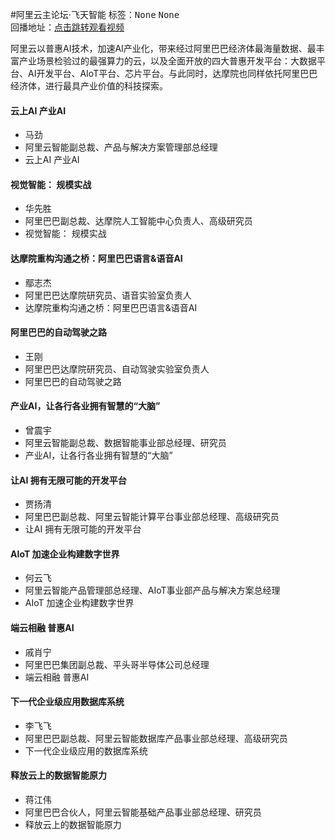 #阿里云主论坛·飞天智能标签：<kbd>None</kbd> <kbd>None</kbd><br>回播地址：[点击跳转观看视频]()阿里云以普惠AI技术，加速AI产业化，带来经过阿里巴巴经济体最海量数据、最丰富产业场景检验过的最强算力的云，以及全面开放的四大普惠开发平台：大数据平台、AI开发平台、AIoT平台、芯片平台。与此同时，达摩院也同样依托阿里巴巴经济体，进行最具产业价值的科技探索。#### 云上AI  产业AI* 马劲* 阿里云智能副总裁、产品与解决方案管理部总经理* 云上AI  产业AI#### 视觉智能： 规模实战* 华先胜* 阿里巴巴副总裁、达摩院人工智能中心负责人、高级研究员* 视觉智能： 规模实战#### 达摩院重构沟通之桥：阿里巴巴语言&语音AI* 鄢志杰* 阿里巴巴达摩院研究员、语音实验室负责人* 达摩院重构沟通之桥：阿里巴巴语言&语音AI#### 阿里巴巴的自动驾驶之路   * 王刚* 阿里巴巴达摩院研究员、自动驾驶实验室负责人* 阿里巴巴的自动驾驶之路   #### 产业AI，让各行各业拥有智慧的“大脑”* 曾震宇* 阿里云智能副总裁、数据智能事业部总经理、研究员* 产业AI，让各行各业拥有智慧的“大脑”#### 让AI 拥有无限可能的开发平台* 贾扬清* 阿里巴巴副总裁、阿里云智能计算平台事业部总经理、高级研究员* 让AI 拥有无限可能的开发平台#### AIoT 加速企业构建数字世界* 何云飞* 阿里云智能产品管理部总经理、AIoT事业部产品与解决方案总经理* AIoT 加速企业构建数字世界#### 端云相融  普惠AI* 戚肖宁* 阿里巴巴集团副总裁、平头哥半导体公司总经理* 端云相融  普惠AI#### 下一代企业级应用数据库系统* 李飞飞* 阿里巴巴副总裁、阿里云智能数据库产品事业部总经理、高级研究员* 下一代企业级应用的数据库系统#### 释放云上的数据智能原力* 蒋江伟* 阿里巴巴合伙人，阿里云智能基础产品事业部总经理、研究员* 释放云上的数据智能原力